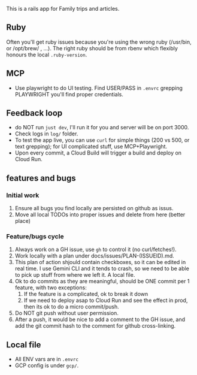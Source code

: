 This is a rails app for Family trips and articles.

## Ruby

Often you'll get ruby issues because you're using the wrong ruby (/usr/bin, or /opt/brew/ , ...). The right ruby should be from rbenv which flexibly honours the local `.ruby-version`.

## MCP

* Use playwright to do UI testing. Find USER/PASS in `.envrc` grepping PLAYWRIGHT you'll find proper credentials.

## Feedback loop

* do NOT run `just dev`, I'll run it for you and server will be on port 3000.
* Check logs in `log/` folder.
* To test the app live, you can use `curl` for simple things (200 vs 500, or text grepping); for UI complicated stuff, use MCP+Playwright.
* Upon every commit, a Cloud Build will trigger a build and deploy on Cloud Run.

## features and bugs

### Initial work
1. Ensure all bugs you find locally are persisted on github as issus.
2. Move all local TODOs into proper issues and delete from here (better place)

### Feature/bugs cycle

1. Always work on a GH issue, use `gh` to control it (no curl/fetches!).
2. Work locally with a plan under docs/issues/PLAN-(ISSUEID).md.
3. This plan of action shjould contain checkboxes, so it can be edited in real time. I use Gemini CLI and it tends to crash, so we need to be able to pick up stuff from where we left it. A local file.
4. Ok to do commits as they are meaningful, should be ONE commit per 1 feature, with two exceptions:
   1.  If the feature is a complicated, ok to break it down
   2.  If we need to deploy asap to Cloud Run and see the effect in prod, then its ok to do a micro commit/push.
5. Do NOT git push without user permission.
6. After a push, it would be nice to add a comment to the GH issue, and add the git commit hash to the comment for github cross-linking.

## Local file

* All ENV vars are in `.envrc`
* GCP config is under `gcp/`.
